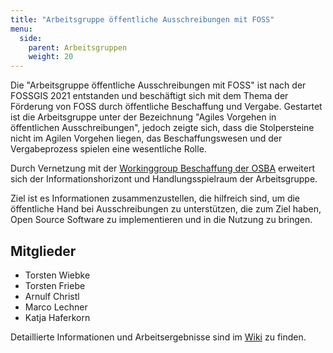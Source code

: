 ```yaml
---
title: "Arbeitsgruppe öffentliche Ausschreibungen mit FOSS"
menu:
  side:
    parent: Arbeitsgruppen
    weight: 20
---
```


Die "Arbeitsgruppe öffentliche Ausschreibungen mit FOSS" ist nach der FOSSGIS 2021 entstanden und beschäftigt sich mit dem Thema der Förderung von FOSS durch öffentliche Beschaffung und Vergabe. Gestartet ist die Arbeitsgruppe unter der Bezeichnung "Agiles Vorgehen in öffentlichen Ausschreibungen", jedoch zeigte sich, dass die Stolpersteine nicht im Agilen Vorgehen liegen, das Beschaffungswesen und der Vergabeprozess spielen eine wesentliche Rolle.

Durch Vernetzung mit der [Workinggroup Beschaffung der OSBA](https://osb-alliance.de/ueber-uns/working-groups/beschaffung) erweitert sich der Informationshorizont und Handlungsspielraum der Arbeitsgruppe.   

Ziel ist es Informationen zusammenzustellen, die hilfreich sind, um die öffentliche Hand bei Ausschreibungen zu unterstützen, die zum Ziel haben, Open Source Software zu implementieren und in die Nutzung zu bringen.

## Mitglieder
- Torsten Wiebke
- Torsten Friebe
- Arnulf Christl
- Marco Lechner
- Katja Haferkorn

Detaillierte Informationen und Arbeitsergebnisse sind im [Wiki](https://www.fossgis.de/wiki/AG_oeffentl_Ausschreibungen_FOSS) zu finden.
